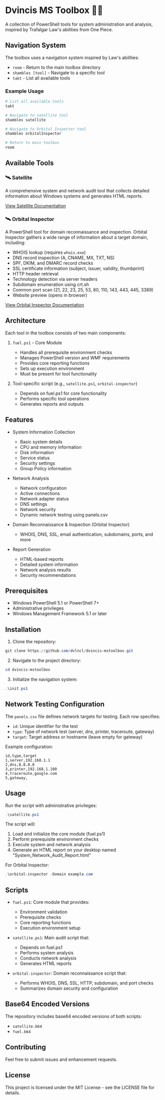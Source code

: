 # Dvincis MS Toolbox 🏴‍☠️

A collection of PowerShell tools for system administration and analysis, inspired by Trafalgar Law's abilities from One Piece.

## Navigation System

The toolbox uses a navigation system inspired by Law's abilities:

- `room` - Return to the main toolbox directory
- `shambles [tool]` - Navigate to a specific tool
- `takt` - List all available tools

### Example Usage

```powershell
# List all available tools
takt

# Navigate to satellite tool
shambles satellite

# Navigate to Orbital Inspector tool
shambles orbitalInspector

# Return to main toolbox
room
```

## Available Tools

### 🛰️ Satellite
A comprehensive system and network audit tool that collects detailed information about Windows systems and generates HTML reports.

[View Satellite Documentation](tools/satellite/README.md)

### 🛰️ Orbital Inspector
A PowerShell tool for domain reconnaissance and inspection. Orbital Inspector gathers a wide range of information about a target domain, including:
- WHOIS lookup (requires `whois.exe`)
- DNS record inspection (A, CNAME, MX, TXT, NS)
- SPF, DKIM, and DMARC record checks
- SSL certificate information (subject, issuer, validity, thumbprint)
- HTTP header retrieval
- Technology detection via server headers
- Subdomain enumeration using crt.sh
- Common port scan (21, 22, 23, 25, 53, 80, 110, 143, 443, 445, 3389)
- Website preview (opens in browser)

[View Orbital Inspector Documentation](tools/orbitalInspector/README.md)

## Architecture

Each tool in the toolbox consists of two main components:

1. `fuel.ps1` - Core Module
   - Handles all prerequisite environment checks
   - Manages PowerShell version and WMF requirements
   - Provides core reporting functions
   - Sets up execution environment
   - Must be present for tool functionality

2. Tool-specific script (e.g., `satellite.ps1`, `orbital-inspector`)
   - Depends on fuel.ps1 for core functionality
   - Performs specific tool operations
   - Generates reports and outputs

## Features

- System Information Collection
  - Basic system details
  - CPU and memory information
  - Disk information
  - Service status
  - Security settings
  - Group Policy information

- Network Analysis
  - Network configuration
  - Active connections
  - Network adapter status
  - DNS settings
  - Network security
  - Dynamic network testing using panels.csv

- Domain Reconnaissance & Inspection (Orbital Inspector)
  - WHOIS, DNS, SSL, email authentication, subdomains, ports, and more

- Report Generation
  - HTML-based reports
  - Detailed system information
  - Network analysis results
  - Security recommendations

## Prerequisites

- Windows PowerShell 5.1 or PowerShell 7+
- Administrative privileges
- Windows Management Framework 5.1 or later

## Installation

1. Clone the repository:
```powershell
git clone https://github.com/dvlncl/dvincis-mstoolbox.git
```

2. Navigate to the project directory:
```powershell
cd dvincis-mstoolbox
```

3. Initialize the navigation system:
```powershell
.\init.ps1
```

## Network Testing Configuration

The `panels.csv` file defines network targets for testing. Each row specifies:
- `id`: Unique identifier for the test
- `type`: Type of network test (server, dns, printer, traceroute, gateway)
- `target`: Target address or hostname (leave empty for gateway)

Example configuration:
```csv
id,type,target
1,server,192.168.1.1
2,dns,8.8.8.8
3,printer,192.168.1.100
4,traceroute,google.com
5,gateway,
```

## Usage

Run the script with administrative privileges:
```powershell
.\satellite.ps1
```

The script will:
1. Load and initialize the core module (fuel.ps1)
2. Perform prerequisite environment checks
3. Execute system and network analysis
4. Generate an HTML report on your desktop named "System_Network_Audit_Report.html"

For Orbital Inspector:
```powershell
.\orbital-inspector -Domain example.com
```

## Scripts

- `fuel.ps1`: Core module that provides:
  - Environment validation
  - Prerequisite checks
  - Core reporting functions
  - Execution environment setup

- `satellite.ps1`: Main audit script that:
  - Depends on fuel.ps1
  - Performs system analysis
  - Conducts network analysis
  - Generates HTML reports

- `orbital-inspector`: Domain reconnaissance script that:
  - Performs WHOIS, DNS, SSL, HTTP, subdomain, and port checks
  - Summarizes domain security and configuration

## Base64 Encoded Versions

The repository includes base64 encoded versions of both scripts:
- `satellite.b64`
- `fuel.b64`

## Contributing

Feel free to submit issues and enhancement requests.

## License

This project is licensed under the MIT License - see the LICENSE file for details. 